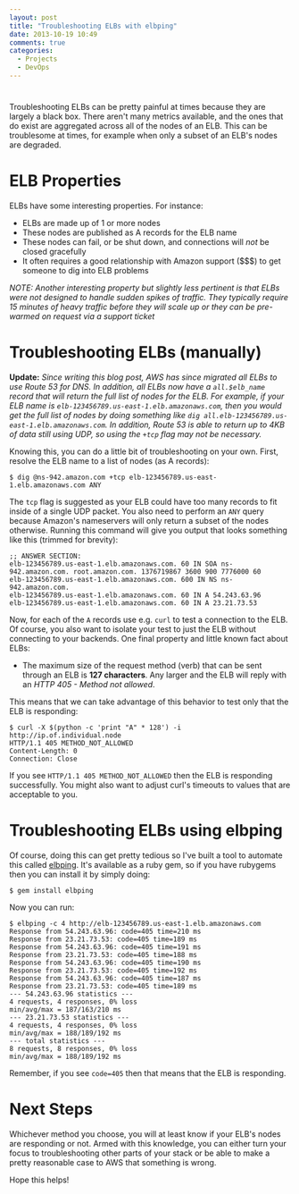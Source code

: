 ```yaml
---
layout: post
title: "Troubleshooting ELBs with elbping"
date: 2013-10-19 10:49
comments: true
categories: 
  - Projects
  - DevOps
---
```

# 

Troubleshooting ELBs can be pretty painful at times because they are
largely a black box. There aren't many metrics available, and the ones
that do exist are aggregated across all of the nodes of an ELB. This can
be troublesome at times, for example when only a subset of an ELB's
nodes are degraded.

# ELB Properties

ELBs have some interesting properties. For instance:

* ELBs are made up of 1 or more nodes
* These nodes are published as A records for the ELB name
* These nodes can fail, or be shut down, and connections will *not* be closed gracefully
* It often requires a good relationship with Amazon support ($$$) to get someone to dig into ELB problems

*NOTE: Another interesting property but slightly less pertinent is that
ELBs were not designed to handle sudden spikes of traffic. They
typically require 15 minutes of heavy traffic before they will scale up
or they can be pre-warmed on request via a support ticket*

# Troubleshooting ELBs (manually)

**Update:** *Since writing this blog post, AWS has since migrated all
ELBs to use Route 53 for DNS. In addition, all ELBs now have a
`all.$elb_name` record that will return the full list of nodes for the
ELB. For example, if your ELB name is
`elb-123456789.us-east-1.elb.amazonaws.com`, then you would get the full
list of nodes by doing something like `dig
all.elb-123456789.us-east-1.elb.amazonaws.com`. In addition, Route 53 is
able to return up to 4KB of data still using UDP, so using the `+tcp`
flag may not be necessary.*

Knowing this, you can do a little bit of troubleshooting on your own.
First, resolve the ELB name to a list of nodes (as A records):

    $ dig @ns-942.amazon.com +tcp elb-123456789.us-east-1.elb.amazonaws.com ANY

The `tcp` flag is suggested as your ELB could have too many records to fit
inside of a single UDP packet. You also need to perform an `ANY` query because
Amazon's nameservers will only return a subset of the nodes otherwise.  Running
this command will give you output that looks something like this (trimmed for
brevity):

    ;; ANSWER SECTION:
    elb-123456789.us-east-1.elb.amazonaws.com. 60 IN SOA ns-942.amazon.com. root.amazon.com. 1376719867 3600 900 7776000 60
    elb-123456789.us-east-1.elb.amazonaws.com. 600 IN NS ns-942.amazon.com.
    elb-123456789.us-east-1.elb.amazonaws.com. 60 IN A 54.243.63.96
    elb-123456789.us-east-1.elb.amazonaws.com. 60 IN A 23.21.73.53


Now, for each of the `A` records use e.g. `curl` to test a connection to
the ELB. Of course, you also want to isolate your test to just the ELB
without connecting to your backends. One final property and little known
fact about ELBs:

* The maximum size of the request method (verb) that can be sent through an ELB is **127 characters**. Any larger and the ELB will reply with an *HTTP 405 - Method not allowed*.

This means that we can take advantage of this behavior to test only that
the ELB is responding:

    $ curl -X $(python -c 'print "A" * 128') -i http://ip.of.individual.node
    HTTP/1.1 405 METHOD_NOT_ALLOWED
    Content-Length: 0
    Connection: Close

If you see `HTTP/1.1 405 METHOD_NOT_ALLOWED` then the ELB is responding
successfully. You might also want to adjust curl's timeouts to values
that are acceptable to you.

# Troubleshooting ELBs using elbping

Of course, doing this can get pretty tedious so I've built a tool to
automate this called [elbping](https://github.com/chooper/elbping). It's
available as a ruby gem, so if you have rubygems then you can install it
by simply doing:

    $ gem install elbping

Now you can run:

    $ elbping -c 4 http://elb-123456789.us-east-1.elb.amazonaws.com
    Response from 54.243.63.96: code=405 time=210 ms
    Response from 23.21.73.53: code=405 time=189 ms
    Response from 54.243.63.96: code=405 time=191 ms
    Response from 23.21.73.53: code=405 time=188 ms
    Response from 54.243.63.96: code=405 time=190 ms
    Response from 23.21.73.53: code=405 time=192 ms
    Response from 54.243.63.96: code=405 time=187 ms
    Response from 23.21.73.53: code=405 time=189 ms
    --- 54.243.63.96 statistics ---
    4 requests, 4 responses, 0% loss
    min/avg/max = 187/163/210 ms
    --- 23.21.73.53 statistics ---
    4 requests, 4 responses, 0% loss
    min/avg/max = 188/189/192 ms
    --- total statistics ---
    8 requests, 8 responses, 0% loss
    min/avg/max = 188/189/192 ms

Remember, if you see `code=405` then that means that the ELB is responding.

# Next Steps

Whichever method you choose, you will at least know if your ELB's nodes
are responding or not. Armed with this knowledge, you can either turn
your focus to troubleshooting other parts of your stack or be able to
make a pretty reasonable case to AWS that something is wrong.

Hope this helps!

